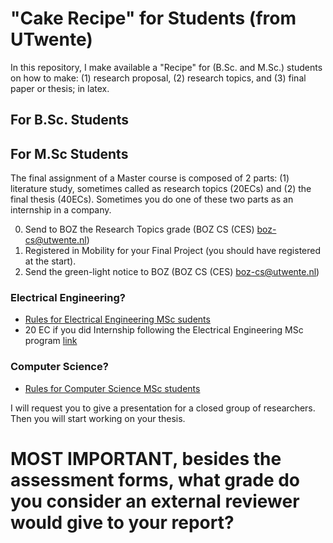 # "Cake Recipe" for Students (from UTwente)
In this repository, I make available a "Recipe" for (B.Sc. and M.Sc.) students on how to make: (1) research proposal, (2) research topics, and (3) final paper or thesis; in latex.

## For B.Sc. Students

## For M.Sc Students
The final assignment of a Master course is composed of 2 parts: (1) literature study, sometimes called as research topics (20ECs) and (2) the final thesis (40ECs). Sometimes you do one of these two parts as an internship in a company. 

0) Send to BOZ the Research Topics grade (BOZ CS (CES) <boz-cs@utwente.nl>)
1) Registered in Mobility for your Final Project (you should have registered at the start).
2) Send the green-light notice to BOZ (BOZ CS (CES) <boz-cs@utwente.nl>)

### Electrical Engineering?
- [Rules for Electrical Engineering MSc sudents](https://www.utwente.nl/en/mee/programme-guidelines/#important-rules-regarding-examinations-and-project-assessment)
- 20 EC if you did Internship following the Electrical Engineering MSc program [link](https://www.utwente.nl/en/mee/programme-information/Internship/#contents)

### Computer Science?
- [Rules for Computer Science MSc students](https://www.utwente.nl/en/education/master/programmes/computer-science/programme/)


I will request you to give a presentation for a closed group of researchers. Then you will start working on your thesis. 

# MOST IMPORTANT, besides the assessment forms, what grade do you consider an external reviewer would give to your report?
